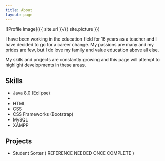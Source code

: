 ```yaml
---
title: About
layout: page
---
```

![Profile Image]({{ site.url }}/{{ site.picture }})


<p>I have been working in the education field for 16 years as a teacher and I have decided to go for a career change.  My passions are many and my prides are few, but I do love my family and value education above all else. </p>

<p>My skills and projects are constantly growing and this page will attempt to highlight developments in these areas.</p>

<h2>Skills</h2>

<ul class="skill-list">
	<li>Java 8.0 (Eclipse)<li>
	<li>HTML</li>
	<li>CSS</li>
	<li>CSS Frameworks (Bootstrap)</li>
	<li>MySQL</li>
	<li>XAMPP</li>
</ul>

<h2>Projects</h2>

<ul>
	<li>Student Sorter ( REFERENCE NEEDED ONCE COMPLETE )</li>
</ul>
